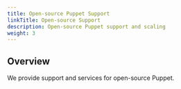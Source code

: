 ```yaml
---
title: Open-source Puppet Support
linkTitle: Open-source Support
description: Open-source Puppet support and scaling
weight: 3
---
```


Overview
---

We provide support and services for open-source Puppet.
